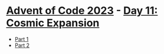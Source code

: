 # [Advent of Code 2023](../README.md) - [Day 11: Cosmic Expansion](https://adventofcode.com/2023/day/11)


* [Part 1](part1/README.md)
* [Part 2](part2/README.md)
